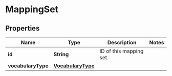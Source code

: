 

# MappingSet

## Properties

Name | Type | Description | Notes
------------ | ------------- | ------------- | -------------
**id** | **String** | ID of this mapping set | 
**vocabularyType** | [**VocabularyType**](VocabularyType.md) |  | 



